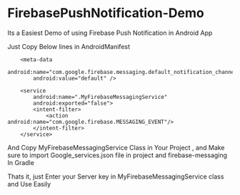# FirebasePushNotification-Demo
Its a Easiest Demo of using Firebase Push Notification in Android App

Just Copy Below lines in AndroidManifest

        <meta-data
            android:name="com.google.firebase.messaging.default_notification_channel_id"
            android:value="default" />

        <service
            android:name=".MyFirebaseMessagingService"
            android:exported="false">
            <intent-filter>
                <action android:name="com.google.firebase.MESSAGING_EVENT"/>
            </intent-filter>
        </service>

And Copy MyFirebaseMessagingService Class in Your Project , and Make sure to import Google_services.json file in project and 
firebase-messaging In Gradle

Thats it, just Enter your Server key in MyFirebaseMessagingService class and Use Easily
